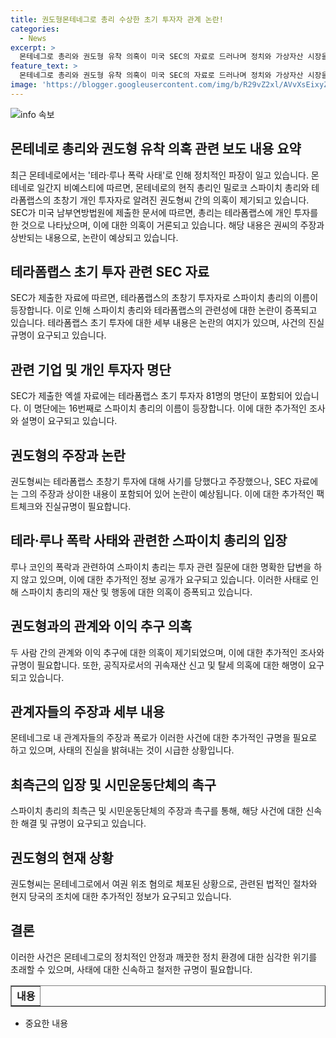 ```yaml
---
title: 권도형몬테네그로 총리 수상한 초기 투자자 관계 논란!
categories:
  - News
excerpt: >
  몬테네그로 총리와 권도형 유착 의혹이 미국 SEC의 자료로 드러나며 정치와 가상자산 시장을 뒤흔들고 있다. SEC가 제출한 자료에 따르면 총리는 테라폼랩스 초창기 투자자로 등장하며, 루나 코인 거래를 통해 이익을 챙길 수 있었다. 또한, 권 씨는 투자금을 받았다는 주장을 부인하며 사실 인정에 대한 요구에 답변하지 않았다. 이에 시민운동단체와 최측근은 총리와 권 씨에 대한 의혹을 촉구하고 있다. 현재 권 씨는 몬테네그로에서 체포된 채 범죄인 인도 재판을 이어가고 있다.
feature_text: >
  몬테네그로 총리와 권도형 유착 의혹이 미국 SEC의 자료로 드러나며 정치와 가상자산 시장을 뒤흔들고 있다. SEC가 제출한 자료에 따르면 총리는 테라폼랩스 초창기 투자자로 등장하며, 루나 코인 거래를 통해 이익을 챙길 수 있었다. 또한, 권 씨는 투자금을 받았다는 주장을 부인하며 사실 인정에 대한 요구에 답변하지 않았다. 이에 시민운동단체와 최측근은 총리와 권 씨에 대한 의혹을 촉구하고 있다. 현재 권 씨는 몬테네그로에서 체포된 채 범죄인 인도 재판을 이어가고 있다.
image: 'https://blogger.googleusercontent.com/img/b/R29vZ2xl/AVvXsEixyZcFfHzMRdzZMjFBmAUKJYCLCGyLL1o632UiGVXcaFdKo_bkvkuCioo0uUKlGfBVcT3P84aROyZIXSBEx3Aw5nCQ3pTgDom1WDC4m8eifvWiAmWEEVb4x6G_l8C0QH225ldMjyaFvpxGEBGNO37VmDTDMHGhJPq73UglMfDca1-0aw/s1600/blogspot.png'
---
```


<p><img src="https://blogger.googleusercontent.com/img/b/R29vZ2xl/AVvXsEixyZcFfHzMRdzZMjFBmAUKJYCLCGyLL1o632UiGVXcaFdKo_bkvkuCioo0uUKlGfBVcT3P84aROyZIXSBEx3Aw5nCQ3pTgDom1WDC4m8eifvWiAmWEEVb4x6G_l8C0QH225ldMjyaFvpxGEBGNO37VmDTDMHGhJPq73UglMfDca1-0aw/s1600/blogspot.png" alt="info 속보" /></p>

<h2 data-ke-size="size26">몬테네로 총리와 권도형 유착 의혹 관련 보도 내용 요약</h2>

<p data-ke-size="size16">최근 몬테네로에서는 '테라·루나 폭락 사태'로 인해 정치적인 파장이 일고 있습니다. 몬테네로 일간지 비예스티에 따르면, 몬테네로의 현직 총리인 밀로코 스파이치 총리와 테라폼랩스의 초창기 개인 투자자로 알려진 권도형씨 간의 의혹이 제기되고 있습니다. SEC가 미국 남부연방법원에 제출한 문서에 따르면, 총리는 테라폼랩스에 개인 투자를 한 것으로 나타났으며, 이에 대한 의혹이 거론되고 있습니다. 해당 내용은 권씨의 주장과 상반되는 내용으로, 논란이 예상되고 있습니다.</p>

<h2 data-ke-size="size26">테라폼랩스 초기 투자 관련 SEC 자료</h2>

<p data-ke-size="size16">SEC가 제출한 자료에 따르면, 테라폼랩스의 초창기 투자자로 스파이치 총리의 이름이 등장합니다. 이로 인해 스파이치 총리와 테라폼랩스의 관련성에 대한 논란이 증폭되고 있습니다. 테라폼랩스 초기 투자에 대한 세부 내용은 논란의 여지가 있으며, 사건의 진실규명이 요구되고 있습니다.</p>

<h2 data-ke-size="size26">관련 기업 및 개인 투자자 명단</h2>

<p data-ke-size="size16">SEC가 제출한 엑셀 자료에는 테라폼랩스 초기 투자자 81명의 명단이 포함되어 있습니다. 이 명단에는 16번째로 스파이치 총리의 이름이 등장합니다. 이에 대한 추가적인 조사와 설명이 요구되고 있습니다.</p>

<h2 data-ke-size="size26">권도형의 주장과 논란</h2>

<p data-ke-size="size16">권도형씨는 테라폼랩스 초창기 투자에 대해 사기를 당했다고 주장했으나, SEC 자료에는 그의 주장과 상이한 내용이 포함되어 있어 논란이 예상됩니다. 이에 대한 추가적인 팩트체크와 진실규명이 필요합니다.</p>

<h2 data-ke-size="size26">테라·루나 폭락 사태와 관련한 스파이치 총리의 입장</h2>

<p data-ke-size="size16">루나 코인의 폭락과 관련하여 스파이치 총리는 투자 관련 질문에 대한 명확한 답변을 하지 않고 있으며, 이에 대한 추가적인 정보 공개가 요구되고 있습니다. 이러한 사태로 인해 스파이치 총리의 재산 및 행동에 대한 의혹이 증폭되고 있습니다.</p>

<h2 data-ke-size="size26">권도형과의 관계와 이익 추구 의혹</h2>

<p data-ke-size="size16">두 사람 간의 관계와 이익 추구에 대한 의혹이 제기되었으며, 이에 대한 추가적인 조사와 규명이 필요합니다. 또한, 공직자로서의 귀속재산 신고 및 탈세 의혹에 대한 해명이 요구되고 있습니다.</p>

<h2 data-ke-size="size26">관계자들의 주장과 세부 내용</h2>

<p data-ke-size="size16">몬테네그로 내 관계자들의 주장과 폭로가 이러한 사건에 대한 추가적인 규명을 필요로 하고 있으며, 사태의 진실을 밝혀내는 것이 시급한 상황입니다.</p>

<h2 data-ke-size="size26">최측근의 입장 및 시민운동단체의 촉구</h2>

<p data-ke-size="size16">스파이치 총리의 최측근 및 시민운동단체의 주장과 촉구를 통해, 해당 사건에 대한 신속한 해결 및 규명이 요구되고 있습니다.</p>

<h2 data-ke-size="size26">권도형의 현재 상황</h2>

<p data-ke-size="size16">권도형씨는 몬테네그로에서 여권 위조 혐의로 체포된 상황으로, 관련된 법적인 절차와 현지 당국의 조치에 대한 추가적인 정보가 요구되고 있습니다.</p>

<h2 data-ke-size="size26">결론</h2>

<p data-ke-size="size16">이러한 사건은 몬테네그로의 정치적인 안정과 깨끗한 정치 환경에 대한 심각한 위기를 초래할 수 있으며, 사태에 대한 신속하고 철저한 규명이 필요합니다.</p>

<table style="width: 100%;" border="1">
<tbody>
<tr>
<td style="text-align: center; height: 17px;"><b>내용</b></td>
</tr>
</tbody>
</table>

<ul>
<li>중요한 내용</li>
</ul>

<p data-ke-size="size16">&nbsp;</p>

